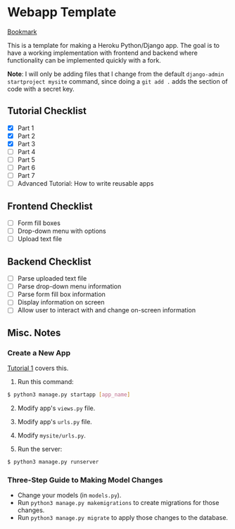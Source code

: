 # Webapp Template

[Bookmark](https://docs.djangoproject.com/en/3.1/intro/tutorial06/)

This is a template for making a Heroku Python/Django app. The goal is to have a working implementation with frontend and backend where functionality can be implemented quickly with a fork.

**Note**: I will only be adding files that I change from the default `django-admin startproject mysite` command, since doing a `git add .` adds the section of code with a secret key.

## Tutorial Checklist

- [x] Part 1
- [x] Part 2
- [x] Part 3
- [ ] Part 4
- [ ] Part 5
- [ ] Part 6
- [ ] Part 7
- [ ] Advanced Tutorial: How to write reusable apps

## Frontend Checklist

- [ ] Form fill boxes
- [ ] Drop-down menu with options
- [ ] Upload text file

## Backend Checklist

- [ ] Parse uploaded text file
- [ ] Parse drop-down menu information
- [ ] Parse form fill box information
- [ ] Display information on screen
- [ ] Allow user to interact with and change on-screen information

## Misc. Notes

### Create a New App

[Tutorial 1](https://docs.djangoproject.com/en/3.1/intro/tutorial01/) covers this.

1. Run this command:

```bash
$ python3 manage.py startapp [app_name]
```

2. Modify app's `views.py` file.

3. Modify app's `urls.py` file.

4. Modify `mysite/urls.py`.

5. Run the server:

```bash
$ python3 manage.py runserver
```

### Three-Step Guide to Making Model Changes

- Change your models (in `models.py`).
- Run `python3 manage.py makemigrations` to create migrations for those changes.
- Run `python3 manage.py migrate` to apply those changes to the database.
